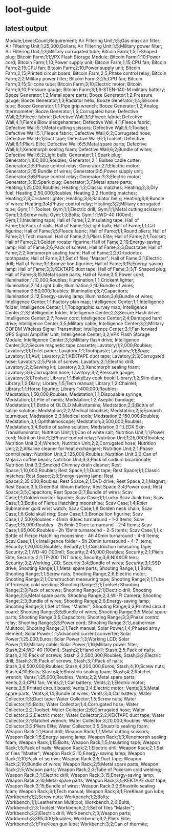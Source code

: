 # loot-guide

## latest output

Module;Level;Count;Requirement;
Air Filtering Unit;1;5;Gas mask air filter;
Air Filtering Unit;1;25,000;Dollars;
Air Filtering Unit;1;5;Military power filter;
Air Filtering Unit;1;3;Military corrugated tube;
Bitcoin Farm;1;5;T-Shaped plug;
Bitcoin Farm;1;1;VPX Flash Storage Module;
Bitcoin Farm;1;10;Power cord;
Bitcoin Farm;1;10;Power supply unit;
Bitcoin Farm;1;15;CPU fan;
Bitcoin Farm;2;15;CPU fan;
Bitcoin Farm;2;10;Power supply unit;
Bitcoin Farm;2;15;Printed circuit board;
Bitcoin Farm;2;5;Phase control relay;
Bitcoin Farm;2;2;Military power filter;
Bitcoin Farm;3;25;CPU fan;
Bitcoin Farm;3;15;Silicone tube;
Bitcoin Farm;3;10;Electric motor;
Bitcoin Farm;3;10;Pressure gauge;
Bitcoin Farm;3;1;6-STEN-140-M military battery;
Booze Generator;1;2;Metal spare parts;
Booze Generator;1;2;Pressure gauge;
Booze Generator;1;3;Radiator helix;
Booze Generator;1;4;Silicone tube;
Booze Generator;1;1;Pipe grip wrench;
Booze Generator;1;2;Analog thermometer;
Booze Generator;1;5;Corrugated hose;
Defective Wall;2;1;Fleece fabric;
Defective Wall;3;1;Fleece fabric;
Defective Wall;4;1;Fierce Blow sledgehammer;
Defective Wall;4;1;Fleece fabric;
Defective Wall;5;1;Metal cutting scissors;
Defective Wall;5;1;Toolset;
Defective Wall;5;1;Fleece fabric;
Defective Wall;6;2;Corrugated hose;
Defective Wall;6;1;Duct tape;
Defective Wall;6;1;Toolset;
Defective Wall;6;1;Pliers Elite;
Defective Wall;6;5;Metal spare parts;
Defective Wall;6;1;Xenomorph sealing foam;
Defective Wall;6;2;Bundle of wires;
Defective Wall;6;2;Light bulb;
Generator;1;1;Spark plug;
Generator;1;100,000;Roubles;
Generator;2;1;Bulbex cable cutter;
Generator;2;5;Phase control relay;
Generator;2;1;Electric motor;
Generator;2;15;Bundle of wires;
Generator;3;5;Power supply unit;
Generator;3;6;Phase control relay;
Generator;3;3;Electric motor;
Generator;3;10;Spark plug;
Generator;3;7;Metal spare parts;
Heating;1;25,000;Roubles;
Heating;1;2;Classic matches;
Heating;2;3;Dry fuel;
Heating;2;50,000;Roubles;
Heating;2;2;Hunting matches;
Heating;2;3;Crickent lighter;
Heating;3;8;Radiator helix;
Heating;3;8;Bundle of wires;
Heating;3;4;Phase control relay;
Heating;3;2;Military corrugated tube;
Gym;1;1;Toolset;
Gym;1;1;Electric drill;
Gym;1;1;Metal cutting scissors;
Gym;1;3;Screw nuts;
Gym;1;3;Bolts;
Gym;1;1;WD-40 (100ml);
Gym;1;1;Insulating tape;
Hall of Fame;1;2;Insulating tape;
Hall of Fame;1;5;Pack of nails;
Hall of Fame;1;5;Light bulb;
Hall of Fame;1;1;Cat figurine;
Hall of Fame;1;5;Fleece fabric;
Hall of Fame;1;1;Round pliers;
Hall of Fame;2;1;Tech manual;
Hall of Fame;2;1;Pliers Elite;
Hall of Fame;2;1;Toolset;
Hall of Fame;2;1;Golden rooster figurine;
Hall of Fame;2;10;Energy-saving lamp;
Hall of Fame;2;6;Pack of screws;
Hall of Fame;2;3;Duct tape;
Hall of Fame;2;2;Xenomorph sealing foam;
Hall of Fame;2;2;Ortodontox toothpaste;
Hall of Fame;3;1;Set of files "Master";
Hall of Fame;3;1;Electric drill;
Hall of Fame;3;1;Bronze lion figurine;
Hall of Fame;3;15;Energy-saving lamp;
Hall of Fame;3;3;KEKTAPE duct tape;
Hall of Fame;3;3;T-Shaped plug;
Hall of Fame;3;15;Metal spare parts;
Hall of Fame;3;5;Power cord;
Illumination;1;10,000;Roubles;
Illumination;1;1;Crickent lighter;
Illumination;2;14;Light bulb;
Illumination;2;10;Bundle of wires;
Illumination;3;50,000;Roubles;
Illumination;3;7;Capacitors;
Illumination;3;12;Energy-saving lamp;
Illumination;3;6;Bundle of wires;
Intelligence Center;1;1;Factory plan map;
Intelligence Center;1;1;Intelligence folder;
Intelligence Center;1;1;Topographic survey map;
Intelligence Center;2;3;Intelligence folder;
Intelligence Center;2;3;Secure Flash drive;
Intelligence Center;2;7;Power cord;
Intelligence Center;2;4;Damaged hard drive;
Intelligence Center;3;5;Military cable;
Intelligence Center;3;2;Military COFDM Wireless Signal Transmitter;
Intelligence Center;3;1;Far-forward GPS Signal Amplifier Unit;
Intelligence Center;3;2;VPX Flash Storage Module;
Intelligence Center;3;5;Military flash drive;
Intelligence Center;3;2;Secure magnetic tape cassette;
Lavatory;1;2,000;Roubles;
Lavatory;1;1;Toilet paper;
Lavatory;1;1;Toothpaste;
Lavatory;1;1;Soap;
Lavatory;1;1;Awl;
Lavatory;2;1;KEKTAPE duct tape;
Lavatory;2;3;Corrugated hose;
Lavatory;2;5;Pack of screws;
Lavatory;2;1;Electric drill;
Lavatory;2;2;Sewing kit;
Lavatory;3;3;Xenomorph sealing foam;
Lavatory;3;6;Corrugated hose;
Lavatory;3;2;Pressure gauge;
Lavatory;3;1;Toolset;
Library;1;1;BakeEzy cook book;
Library;1;2;Slim diary;
Library;1;2;Diary;
Library;1;5;Tech manual;
Library;1;2;Chainlet;
Library;1;1;Horse figurine;
Library;1;400,000;Roubles;
Medstation;1;50,000;Roubles;
Medstation;1;1;Disposable syringe;
Medstation;1;1;Pile of meds;
Medstation;1;2;Aseptic bandage;
Medstation;1;1;Bottle of OLOLO Multivitamins;
Medstation;2;3;Bottle of saline solution;
Medstation;2;2;Medical bloodset;
Medstation;2;5;Esmarch tourniquet;
Medstation;2;3;Medical tools;
Medstation;2;150,000;Roubles;
Medstation;3;1;Ophthalmoscope;
Medstation;3;500,000;Roubles;
Medstation;3;4;Bottle of saline solution;
Medstation;3;1;LEDX Skin Transilluminator;
Nutrition Unit;1;1;Can of white salt;
Nutrition Unit;1;1;Power cord;
Nutrition Unit;1;2;Phase control relay;
Nutrition Unit;1;25,000;Roubles;
Nutrition Unit;2;4;Wrench;
Nutrition Unit;2;2;Corrugated hose;
Nutrition Unit;2;2;Alkaline cleaner for heat exchangers;
Nutrition Unit;2;1;Phase control relay;
Nutrition Unit;3;125,000;Roubles;
Nutrition Unit;3;3;Can of Majaica coffee beans;
Nutrition Unit;3;3;Pack of sodium bicarbonate;
Nutrition Unit;3;2;Smoked Chimney drain cleaner;
Rest Space;1;10,000;Roubles;
Rest Space;1;1;Duct tape;
Rest Space;1;1;Classic matches;
Rest Space;2;3;Energy-saving lamp;
Rest Space;2;35,000;Roubles;
Rest Space;2;1;DVD drive;
Rest Space;2;1;Magnet;
Rest Space;3;5;GreenBat lithium battery;
Rest Space;3;4;Power cord;
Rest Space;3;5;Capacitors;
Rest Space;3;7;Bundle of wires;
Scav Case;1;1;Golden rooster figurine;
Scav Case;1;1;Lucky Scav Junk box;
Scav Case;1;3;Bottle of Fierce Hatchling moonshine;
Scav Case;1;4;Roler Submariner gold wrist watch;
Scav Case;1;8;Golden neck chain;
Scav Case;1;6;Gold skull ring;
Scav Case;1;3;Bronze lion figurine;
Scav Case;1;2,500;Roubles - 41min 40sec turnaround - 1-3 Items;
Scav Case;1;15,000;Roubles - 2h 8min 20sec turnaround - 2-4 Items;
Scav Case;1;95,000;Roubles - 2h 15min turnaround - 2-5 Items;
Scav Case;1;1;x Bottle of Fierce Hatchling moonshine - 4h 40min turnaround - 4-6 Items;
Scav Case;1;1;x Intelligence folder - 5h 20min turnaround - 4-7 Items;
Security;1;20,000;Roubles;
Security;1;1;Construction measuring tape;
Security;2;1;WD-40 (100ml);
Security;2;45,000;Roubles;
Security;2;1;Pliers Elite;
Security;2;1;TP-200 TNT brick;
Security;3;8;NIXXOR lens;
Security;3;2;Working LCD;
Security;3;4;Bundle of wires;
Security;3;1;SSD drive;
Shooting Range;1;1;Metal spare parts;
Shooting Range;1;1;Bolts;
Shooting Range;1;1;Screw nuts;
Shooting Range;2;6;Electric motor;
Shooting Range;2;1;Construction measuring tape;
Shooting Range;2;1;Tube of Poxeram cold welding;
Shooting Range;2;1;Toolset;
Shooting Range;2;3;Pack of screws;
Shooting Range;2;1;Electric drill;
Shooting Range;2;5;Metal spare parts;
Shooting Range;2;3;WI-FI Camera;
Shooting Range;2;3;Bundle of wires;
Shooting Range;2;6;Energy-saving lamp;
Shooting Range;3;1;Set of files "Master";
Shooting Range;3;3;Printed circuit board;
Shooting Range;3;5;Bundle of wires;
Shooting Range;3;5;Metal spare parts;
Shooting Range;3;5;Capacitors;
Shooting Range;3;3;Phase control relay;
Shooting Range;3;5;Power cord;
Shooting Range;3;1;Leatherman Multitool;
Shooting Range;3;1;Tech manual;
Solar Power;1;4;Phased array element;
Solar Power;1;1;Advanced current converter;
Solar Power;1;25,000;Euros;
Solar Power;1;3;Working LCD;
Solar Power;1;10;Military cable;
Solar Power;1;10;Military power filter;
Stash;2;4;WD-40 (100ml);
Stash;2;1;Hand drill;
Stash;2;5;Pack of nails;
Stash;2;10;Pack of screws;
Stash;2;2,500,000;Roubles;
Stash;3;2;Electric drill;
Stash;3;15;Pack of screws;
Stash;3;7;Pack of nails;
Stash;3;8,500,000;Roubles;
Stash;4;200,000;Euros;
Stash;4;10;Screw nuts;
Stash;4;10;Bolts;
Stash;4;5;Shustrilo sealing foam;
Stash;4;2;Ratchet wrench;
Vents;1;25,000;Roubles;
Vents;2;2;Metal spare parts;
Vents;2;3;CPU fan;
Vents;2;1;Car battery;
Vents;2;1;Electric motor;
Vents;3;5;Printed circuit board;
Vents;3;4;Electric motor;
Vents;3;5;Metal spare parts;
Vents;3;14;Bundle of wires;
Vents;3;4;Car battery;
Water Collector;1;3;Duct tape;
Water Collector;1;5;Screw nuts;
Water Collector;1;5;Bolts;
Water Collector;1;4;Corrugated hose;
Water Collector;2;2;Toolset;
Water Collector;2;6;Corrugated hose;
Water Collector;2;2;Electric motor;
Water Collector;2;2;KEKTAPE duct tape;
Water Collector;3;1;Ratchet wrench;
Water Collector;3;20,000;Roubles;
Water Collector;3;2;Pliers Elite;
Water Collector;3;5;Shustrilo sealing foam;
Weapon Rack;1;1;Hand drill;
Weapon Rack;1;1;Metal cutting scissors;
Weapon Rack;1;5;Energy-saving lamp;
Weapon Rack;1;3;Xenomorph sealing foam;
Weapon Rack;1;15;Bolts;
Weapon Rack;1;5;Insulating tape;
Weapon Rack;1;5;Pack of nails;
Weapon Rack;2;1;Electric drill;
Weapon Rack;2;1;Set of files "Master";
Weapon Rack;2;10;Energy-saving lamp;
Weapon Rack;2;10;Pack of screws;
Weapon Rack;2;5;Duct tape;
Weapon Rack;2;10;Bundle of wires;
Weapon Rack;2;5;Metal spare parts;
Weapon Rack;2;5;Weapon parts;
Weapon Rack;2;3;Tube of Poxeram cold welding;
Weapon Rack;3;1;Electric drill;
Weapon Rack;3;15;Energy-saving lamp;
Weapon Rack;3;10;Metal spare parts;
Weapon Rack;3;5;KEKTAPE duct tape;
Weapon Rack;3;15;Bundle of wires;
Weapon Rack;3;3;Shustrilo sealing foam;
Weapon Rack;3;1;Tech manual;
Weapon Rack;3;1;FireKlean gun lube;
Workbench;1;2;Screw nuts;
Workbench;1;2;Bolts;
Workbench;1;1;Leatherman Multitool;
Workbench;2;6;Bolts;
Workbench;2;3;Toolset;
Workbench;2;1;Set of files "Master";
Workbench;2;2;Electric drill;
Workbench;2;3;Weapon parts;
Workbench;3;395,000;Roubles;
Workbench;3;2;Pliers Elite;
Workbench;3;1;FireKlean gun lube;
Workbench;3;2;Can of thermite;